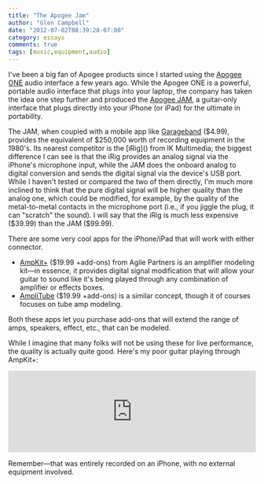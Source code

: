 ```yaml
---
title: "The Apogee Jam"
author: "Glen Campbell"
date: "2012-07-02T08:39:28-07:00"
category: essays
comments: true
tags: [music,equipment,audio]
---
```


I've been a big fan of Apogee products since I started using the
[Apogee ONE](/2010/09/08/the-apogee-one/) audio
interface a few years ago. While the Apogee ONE is a powerful,
portable audio interface that plugs into your laptop, the company
has taken the idea one step further and produced the [Apogee
JAM](http://www.apogeedigital.com/products/jam.php), a guitar-only
interface that plugs directly into your iPhone (or iPad) for the
ultimate in portability.

The JAM, when coupled with a mobile app like
[Garageband](http://itunes.apple.com/us/app/garageband/id408709785?mt=8)
($4.99), provides the equivalent of $250,000 worth of recording
equipment in the 1980's. Its nearest competitor is the [iRig]()
from IK Multimedia; the biggest difference I can see is that the
iRig provides an analog signal via the iPhone's microphone input,
while the JAM does the onboard analog to digital conversion and
sends the digital signal via the device's USB port. While I haven't
tested or compared the two of them directly, I'm much more inclined
to think that the pure digital signal will be higher quality than
the analog one, which could be modified, for example, by the quality
of the metal-to-metal contacts in the microphone port (i.e., if you
jiggle the plug, it can "scratch" the sound). I will say that the
iRig is much less expensive ($39.99) than the JAM ($99.99).

There are some very cool apps for the iPhone/iPad that will work
with either connector.

* [AmpKit+](http://itunes.apple.com/us/app/ampkit+/id385758778?mt=8)
  ($19.99 +add-ons) from Agile Partners is an amplifier modeling
  kit&mdash;in essence, it provides digital signal modification that
  will allow your guitar to sound like it's being played through any
  combination of amplifier or effects boxes.
* [AmpliTube](http://itunes.apple.com/us/app/ampkit+/id385758778?mt=8)
  ($19.99 +add-ons) is a similar concept, though it of courses
  focuses on tube amp modeling.

Both these apps let you purchase add-ons that will extend the range
of amps, speakers, effect, etc., that can be modeled.

While I imagine that many folks will not be using these for live
performance, the quality is actually quite good. Here's my poor
guitar playing through AmpKit+:

<iframe width="100%" height="166" scrolling="no" frameborder="no" src="https://w.soundcloud.com/player/?url=http%3A%2F%2Fapi.soundcloud.com%2Ftracks%2F36902234"></iframe>

Remember&mdash;that was entirely recorded on an iPhone, with no
external equipment involved.

